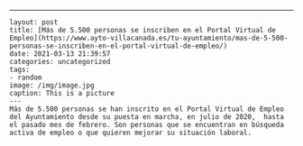 ---
	layout: post
	title: [Más de 5.500 personas se inscriben en el Portal Virtual de Empleo](https://www.ayto-villacanada.es/tu-ayuntamiento/mas-de-5-500-personas-se-inscriben-en-el-portal-virtual-de-empleo/)
	date: 2021-03-13 21:39:57
	categories: uncategorized
	tags:
	- random
	image: /img/image.jpg
	caption: This is a picture
	---
	Más de 5.500 personas se han inscrito en el Portal Virtual de Empleo del Ayuntamiento desde su puesta en marcha, en julio de 2020,  hasta el pasado mes de febrero. Son personas que se encuentran en búsqueda activa de empleo o que quieren mejorar su situación laboral.  
	